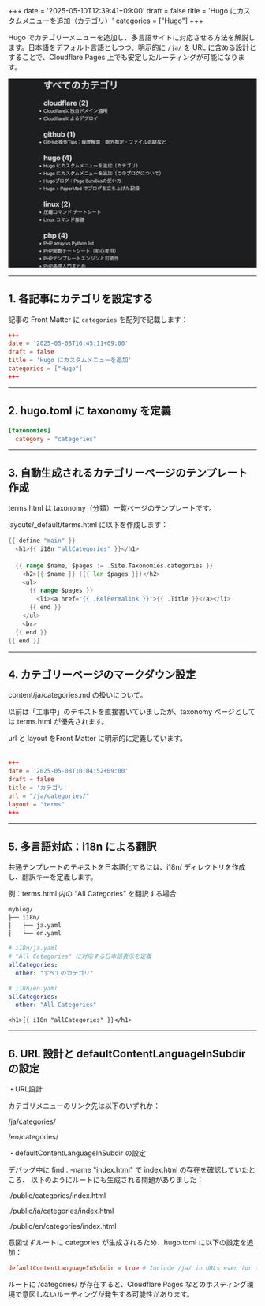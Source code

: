 +++
date = '2025-05-10T12:39:41+09:00'
draft = false
title = 'Hugo にカスタムメニューを追加（カテゴリ）'
categories = ["Hugo"]
+++


Hugo でカテゴリーメニューを追加し、多言語サイトに対応させる方法を解説します。日本語をデフォルト言語としつつ、明示的に `/ja/` を URL に含める設計とすることで、Cloudflare Pages 上でも安定したルーティングが可能になります。


![](hugo_menu_categories_ja.png)

---

## 1. 各記事にカテゴリを設定する

記事の Front Matter に `categories` を配列で記載します：

```toml
+++
date = '2025-05-08T16:45:11+09:00'
draft = false
title = 'Hugo にカスタムメニューを追加'
categories = ["Hugo"]
+++

```

---

## 2. hugo.toml に taxonomy を定義

```toml
[taxonomies]
  category = "categories"
```

---

## 3. 自動生成されるカテゴリーページのテンプレート作成

terms.html は taxonomy（分類）一覧ページのテンプレートです。

layouts/_default/terms.html に以下を作成します：


```go
{{ define "main" }}
  <h1>{{ i18n "allCategories" }}</h1>

  {{ range $name, $pages := .Site.Taxonomies.categories }}
    <h2>{{ $name }} ({{ len $pages }})</h2>
    <ul>
      {{ range $pages }}
        <li><a href="{{ .RelPermalink }}">{{ .Title }}</a></li>
      {{ end }}
    </ul>
    <br>
  {{ end }}
{{ end }}

```


---

## 4. カテゴリーページのマークダウン設定

content/ja/categories.md の扱いについて。

以前は「工事中」のテキストを直接書いていましたが、taxonomy ページとしては terms.html が優先されます。

url と layout をFront Matter に明示的に定義しています。


```toml

+++
date = '2025-05-08T10:04:52+09:00'
draft = false
title = 'カテゴリ'
url = "/ja/categories/"
layout = "terms"
+++

```



---

## 5. 多言語対応：i18n による翻訳

共通テンプレートのテキストを日本語化するには、i18n/ ディレクトリを作成し、翻訳キーを定義します。

例：terms.html 内の “All Categories” を翻訳する場合

```text
myblog/
├── i18n/
│   ├── ja.yaml
│   └── en.yaml

```

```yaml
# i18n/ja.yaml
# "All Categories" に対応する日本語表示を定義
allCategories:
  other: "すべてのカテゴリ"
```

```yaml
# i18n/en.yaml
allCategories:
  other: "All Categories"
```

```GoHTML
<h1>{{ i18n "allCategories" }}</h1>

```

---

## 6. URL 設計と defaultContentLanguageInSubdir の設定

・URL設計

カテゴリメニューのリンク先は以下のいずれか：

/ja/categories/

/en/categories/

・defaultContentLanguageInSubdir の設定

デバッグ中に find . -name "index.html" で index.html の存在を確認していたところ、
以下のようにルートにも生成される問題がありました：

./public/categories/index.html

./public/ja/categories/index.html

./public/en/categories/index.html


意図せずルートに categories が生成されるため、hugo.toml に以下の設定を追加：

```toml
defaultContentLanguageInSubdir = true # Include /ja/ in URLs even for the default language to avoid root-level pages
```

ルートに /categories/ が存在すると、Cloudflare Pages などのホスティング環境で意図しないルーティングが発生する可能性があります。



